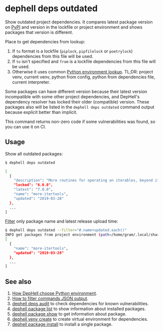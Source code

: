 # dephell deps outdated

Show outdated project dependencies. It compares latest package version on [PyPI](https://pypi.org/) and version in the lockfile or project environment and shows packages that version is different.

Place to get dependencies from lookup:

1. If `to` format is a lockfile (`piplock`, `pipfilelock` or `poetrylock`) dependencies from this file will be used.
1. If `to` isn't specified and `from` is a lockfile dependencies from this file will be used.
1. Otherwise it uses common [Python environment lookup](python-lookup). TL;DR: project venv, current venv, python from config, python from dependencies file, current interpreter.

Some packages can have different version because their latest version incompatible with some other project dependencies, and DepHell's dependency resolver has locked their older (compatible) version. These packages also will be listed in the `dephell deps outdated` command output because explicit better than implicit.

This command returns non-zero code if some vulnerabilities was found, so you can use it on CI.

## Usage

Show all outdated packages:

```bash
$ dephell deps outdated

[
  {
    "description": "More routines for operating on iterables, beyond itertools",
    "locked": "6.0.0",
    "latest": "7.0.0",
    "name": "more-itertools",
    "updated": "2019-03-28"
  },
  ...
]
```

[Filter](filters) only package name and latest release upload time:

```bash
$ dephell deps outdated --filter="#.name+updated.each()"
INFO get packages from project environment (path=/home/gram/.local/share/dephell/venvs/dephell-nLn6/main)
[
  {
    "name": "more-itertools",
    "updated": "2019-03-28"
  },
  ...
]
```

## See also

1. [How DepHell choose Python environment](python-lookup).
1. [How to filter commands JSON output](filters).
1. [dephell deps audit](cmd-deps-audit) to check dependencies for known vulnerabilities.
1. [dephell package list](cmd-package-list) to show information about installed packages.
1. [dephell package show](cmd-package-show) to get information about package.
1. [dephell venv create](cmd-venv-create) to create virtual environment for dependencies.
1. [dephell package install](cmd-package-install) to install a single package.
